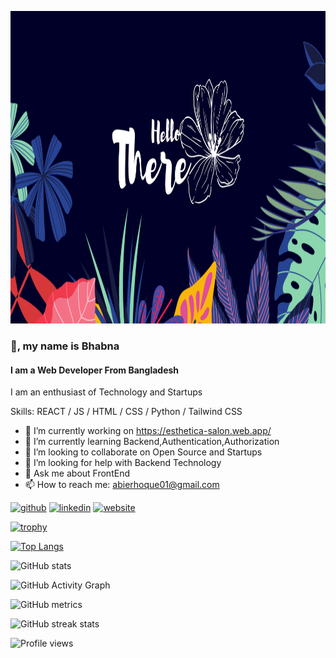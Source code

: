 
<p align="center">

<img width="1280" height="500" src="https://github.com/bhabna01/bhabna01/blob/main/There.png" alt="my banner">

</p>

### 👋, my name is Bhabna
#### I am a Web Developer From Bangladesh

 I am an enthusiast of Technology and Startups

Skills:  REACT / JS / HTML / CSS / Python / Tailwind CSS

- 🔭 I’m currently working on https://esthetica-salon.web.app/ 
- 🌱 I’m currently learning Backend,Authentication,Authorization 
- 👯 I’m looking to collaborate on Open Source and Startups 
- 🤔 I’m looking for help with Backend Technology 
- 💬 Ask me about FrontEnd 
- 📫 How to reach me: abierhoque01@gmail.com 


[<img src='https://cdn.jsdelivr.net/npm/simple-icons@3.0.1/icons/github.svg' alt='github' height='40'>](https://github.com/bhabna01)  [<img src='https://cdn.jsdelivr.net/npm/simple-icons@3.0.1/icons/linkedin.svg' alt='linkedin' height='40'>](https://www.linkedin.com/in/abier-hoque-287265244/)  [<img src='https://cdn.jsdelivr.net/npm/simple-icons@3.0.1/icons/icloud.svg' alt='website' height='40'>](https://famous-fairy-009775.netlify.app/)  

[![trophy](https://github-profile-trophy.vercel.app/?username=bhabna01)](https://github.com/ryo-ma/github-profile-trophy)

[![Top Langs](https://github-readme-stats.vercel.app/api/top-langs/?username=bhabna01)](https://github.com/anuraghazra/github-readme-stats)

![GitHub stats](https://github-readme-stats.vercel.app/api?username=bhabna01&show_icons=true&count_private=true)  

![GitHub Activity Graph](https://activity-graph.herokuapp.com/graph?username=bhabna01)  

![GitHub metrics](https://metrics.lecoq.io/bhabna01)  

![GitHub streak stats](https://streak-stats.demolab.com/?user=bhabna01)  

![Profile views](https://gpvc.arturio.dev/bhabna01)  
